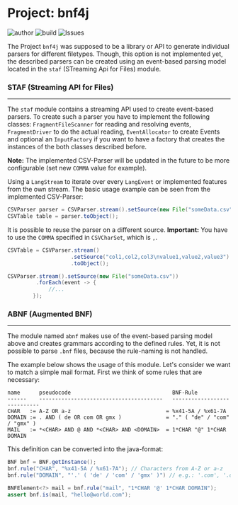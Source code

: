 # Project: bnf4j

![author](https://img.shields.io:/static/v1?label=Author:&message=MatrixEditor&color=grey)
![build](https://img.shields.io:/static/v1?label=Build&message=passing&color=green)
![Issues](https://img.shields.io:/static/v1?label=Issues&message=Infinity&color=orange)


The Project `bnf4j` was supposed to be a library or API to generate individual parsers for different filetypes. Though, this option is not implemented yet, the described parsers can be created using an event-based parsing model located in the `staf` (STreaming Api for Files) module.

### STAF (Streaming API for Files)

---

The `staf` module contains a streaming API used to create event-based parsers. To create such a parser you have to implement the following classes: `FragmentFileScanner` for reading and resolving events, `FragmentDriver` to do the actual reading, `EventAllocator` to create Events and optional an `InputFactory` if you want to have a factory that creates the instances of the both classes described before.

<strong>Note:</strong> The implemented CSV-Parser will be updated in the future to be more configurable (set new `COMMA` value for example).

Using a `LangStream` to iterate over every `LangEvent` or implemented features from the own stream. The basic usage example can be seen from the implemented CSV-Parser:

````java
CSVParser parser = CSVParser.stream().setSource(new File("someData.csv"));
CSVTable table = parser.toObject();
````

It is possible to reuse the parser on a different source. **Important:** You have to use the `COMMA` specified in `CSVCharSet`, which is `,`.
````java
CSVTable = CSVParser.stream()
                    .setSource("col1,col2,col3\nvalue1,value2,value3")
                    .toObject();

CSVParser.stream().setSource(new File("someData.csv"))
         .forEach(event -> {
             //...
        });
````

### ABNF (Augmented BNF)

---
The module named `abnf` makes use of the event-based parsing model above and creates grammars according to the defined rules. Yet, it is not possible to parse `.bnf` files, because the rule-naming is not handled.

The example below shows the usage of this module. Let's consider we want to match a simple mail format. First we think of some rules that are necessary:

    name      pseudocode                                BNF-Rule
    ------    ---------------------------------------   ----------------------------
    CHAR   := A-Z OR a-z                              = %x41-5A / %x61-7A
    DOMAIN := . AND ( de OR com OR gmx )              = "." ( "de" / "com" / "gmx" )
    MAIL   := *<CHAR> AND @ AND *<CHAR> AND <DOMAIN>  = 1*CHAR "@" 1*CHAR DOMAIN

This definition can be converted into the java-format:
````java
BNF bnf = BNF.getInstance();
bnf.rule("CHAR", "%x41-5A / %x61-7A"); // Characters from A-Z or a-z
bnf.rule("DOMAIN", "'.' ( 'de' / 'com' / 'gmx' )") // e.g.: '.com', '.de' or '.gmx'

BNFElement<?> mail = bnf.rule("mail", "1*CHAR '@' 1*CHAR DOMAIN");
assert bnf.is(mail, "hello@world.com");
````

